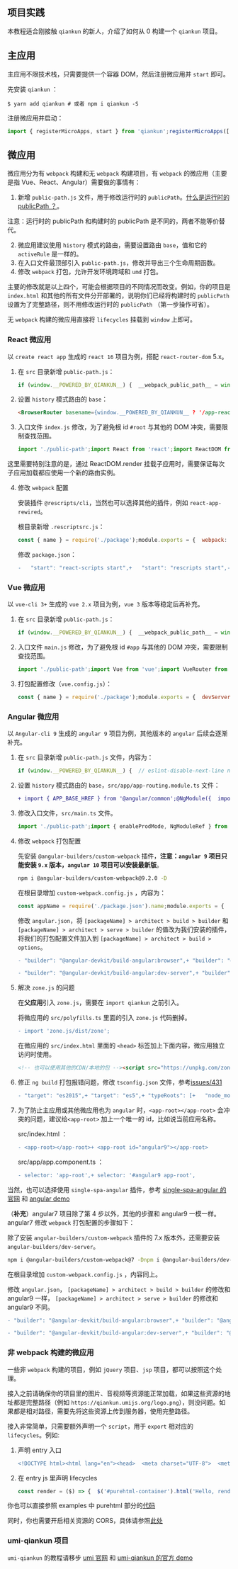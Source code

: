 ## 项目实践

本教程适合刚接触 `qiankun` 的新人，介绍了如何从 0 构建一个 `qiankun` 项目。

## 主应用

主应用不限技术栈，只需要提供一个容器 DOM，然后注册微应用并 `start` 即可。

先安装 `qiankun` ：

```shell
$ yarn add qiankun # 或者 npm i qiankun -S
```

注册微应用并启动：

```js
import { registerMicroApps, start } from 'qiankun';registerMicroApps([  {    name: 'reactApp',    entry: '//localhost:3000',    container: '#container',    activeRule: '/app-react',  },  {    name: 'vueApp',    entry: '//localhost:8080',    container: '#container',    activeRule: '/app-vue',  },  {    name: 'angularApp',    entry: '//localhost:4200',    container: '#container',    activeRule: '/app-angular',  },]);// 启动 qiankunstart();
```

## 微应用

微应用分为有 `webpack` 构建和无 `webpack` 构建项目，有 `webpack` 的微应用（主要是指 Vue、React、Angular）需要做的事情有：

1.  新增 `public-path.js` 文件，用于修改运行时的 `publicPath`。[什么是运行时的 publicPath ？](https://webpack.docschina.org/guides/public-path/#on-the-fly)。

注意：运行时的 publicPath 和构建时的 publicPath 是不同的，两者不能等价替代。

2.  微应用建议使用 `history` 模式的路由，需要设置路由 `base`，值和它的 `activeRule` 是一样的。
3.  在入口文件最顶部引入 `public-path.js`，修改并导出三个生命周期函数。
4.  修改 `webpack` 打包，允许开发环境跨域和 `umd` 打包。

主要的修改就是以上四个，可能会根据项目的不同情况而改变。例如，你的项目是 `index.html` 和其他的所有文件分开部署的，说明你们已经将构建时的 `publicPath` 设置为了完整路径，则不用修改运行时的 `publicPath` （第一步操作可省）。

无 `webpack` 构建的微应用直接将 `lifecycles` 挂载到 `window` 上即可。

### React 微应用

以 `create react app` 生成的 `react 16` 项目为例，搭配 `react-router-dom` 5.x。

1.  在 `src` 目录新增 `public-path.js`：
    
    ```js
    if (window.__POWERED_BY_QIANKUN__) {  __webpack_public_path__ = window.__INJECTED_PUBLIC_PATH_BY_QIANKUN__;}
    ```
    
2.  设置 `history` 模式路由的 `base`：
    
    ```html
    <BrowserRouter basename={window.__POWERED_BY_QIANKUN__ ? '/app-react' : '/'}>
    ```
    
3.  入口文件 `index.js` 修改，为了避免根 id `#root` 与其他的 DOM 冲突，需要限制查找范围。
    
    ```js
    import './public-path';import React from 'react';import ReactDOM from 'react-dom';import App from './App';function render(props) {  const { container } = props;  ReactDOM.render(<App />, container ? container.querySelector('#root') : document.querySelector('#root'));}if (!window.__POWERED_BY_QIANKUN__) {  render({});}export async function bootstrap() {  console.log('[react16] react app bootstraped');}export async function mount(props) {  console.log('[react16] props from main framework', props);  render(props);}export async function unmount(props) {  const { container } = props;  ReactDOM.unmountComponentAtNode(container ? container.querySelector('#root') : document.querySelector('#root'));}
    ```
    

这里需要特别注意的是，通过 ReactDOM.render 挂载子应用时，需要保证每次子应用加载都应使用一个新的路由实例。

4.  修改 `webpack` 配置
    
    安装插件 `@rescripts/cli`，当然也可以选择其他的插件，例如 `react-app-rewired`。
    
    根目录新增 `.rescriptsrc.js`：
    
    ```js
    const { name } = require('./package');module.exports = {  webpack: (config) => {    config.output.library = `${name}-[name]`;    config.output.libraryTarget = 'umd';    // webpack 5 需要把 jsonpFunction 替换成 chunkLoadingGlobal    config.output.jsonpFunction = `webpackJsonp_${name}`;     config.output.globalObject = 'window';    return config;  },  devServer: (_) => {    const config = _;    config.headers = {      'Access-Control-Allow-Origin': '*',    };    config.historyApiFallback = true;    config.hot = false;    config.watchContentBase = false;    config.liveReload = false;    return config;  },};
    ```
    
    修改 `package.json`：
    
    ```diff
    -   "start": "react-scripts start",+   "start": "rescripts start",-   "build": "react-scripts build",+   "build": "rescripts build",-   "test": "react-scripts test",+   "test": "rescripts test",-   "eject": "react-scripts eject"
    ```
    

### Vue 微应用

以 `vue-cli 3+` 生成的 `vue 2.x` 项目为例，`vue 3` 版本等稳定后再补充。

1.  在 `src` 目录新增 `public-path.js`：
    
    ```js
    if (window.__POWERED_BY_QIANKUN__) {  __webpack_public_path__ = window.__INJECTED_PUBLIC_PATH_BY_QIANKUN__;}
    ```
    
2.  入口文件 `main.js` 修改，为了避免根 id `#app` 与其他的 DOM 冲突，需要限制查找范围。
    
    ```js
    import './public-path';import Vue from 'vue';import VueRouter from 'vue-router';import App from './App.vue';import routes from './router';import store from './store';Vue.config.productionTip = false;let router = null;let instance = null;function render(props = {}) {  const { container } = props;  router = new VueRouter({    base: window.__POWERED_BY_QIANKUN__ ? '/app-vue/' : '/',    mode: 'history',    routes,  });  instance = new Vue({    router,    store,    render: (h) => h(App),  }).$mount(container ? container.querySelector('#app') : '#app');}// 独立运行时if (!window.__POWERED_BY_QIANKUN__) {  render();}export async function bootstrap() {  console.log('[vue] vue app bootstraped');}export async function mount(props) {  console.log('[vue] props from main framework', props);  render(props);}export async function unmount() {  instance.$destroy();  instance.$el.innerHTML = '';  instance = null;  router = null;}
    ```
    
3.  打包配置修改（`vue.config.js`）：
    
    ```js
    const { name } = require('./package');module.exports = {  devServer: {    headers: {      'Access-Control-Allow-Origin': '*',    },  },  configureWebpack: {    output: {      library: `${name}-[name]`,      libraryTarget: 'umd', // 把微应用打包成 umd 库格式      jsonpFunction: `webpackJsonp_${name}`, // webpack 5 需要把 jsonpFunction 替换成 chunkLoadingGlobal    },  },};
    ```
    

### Angular 微应用

以 `Angular-cli 9` 生成的 `angular 9` 项目为例，其他版本的 `angular` 后续会逐渐补充。

1.  在 `src` 目录新增 `public-path.js` 文件，内容为：
    
    ```js
    if (window.__POWERED_BY_QIANKUN__) {  // eslint-disable-next-line no-undef  __webpack_public_path__ = window.__INJECTED_PUBLIC_PATH_BY_QIANKUN__;}
    ```
    
2.  设置 `history` 模式路由的 `base`，`src/app/app-routing.module.ts` 文件：
    
    ```diff
    + import { APP_BASE_HREF } from '@angular/common';@NgModule({  imports: [RouterModule.forRoot(routes)],  exports: [RouterModule],  // @ts-ignore+  providers: [{ provide: APP_BASE_HREF, useValue: window.__POWERED_BY_QIANKUN__ ? '/app-angular' : '/' }]})
    ```
    
3.  修改入口文件，`src/main.ts` 文件。
    
    ```ts
    import './public-path';import { enableProdMode, NgModuleRef } from '@angular/core';import { platformBrowserDynamic } from '@angular/platform-browser-dynamic';import { AppModule } from './app/app.module';import { environment } from './environments/environment';if (environment.production) {  enableProdMode();}let app: void | NgModuleRef<AppModule>;async function render() {  app = await platformBrowserDynamic()    .bootstrapModule(AppModule)    .catch((err) => console.error(err));}if (!(window as any).__POWERED_BY_QIANKUN__) {  render();}export async function bootstrap(props: Object) {  console.log(props);}export async function mount(props: Object) {  render();}export async function unmount(props: Object) {  console.log(props);  // @ts-ignore  app.destroy();}
    ```
    
4.  修改 `webpack` 打包配置
    
    先安装 `@angular-builders/custom-webpack` 插件，**注意：`angular 9` 项目只能安装 `9.x` 版本，`angular 10` 项目可以安装最新版**。
    
    ```bash
    npm i @angular-builders/custom-webpack@9.2.0 -D
    ```
    
    在根目录增加 `custom-webpack.config.js` ，内容为：
    
    ```js
    const appName = require('./package.json').name;module.exports = {  devServer: {    headers: {      'Access-Control-Allow-Origin': '*',    },  },  output: {    library: `${appName}-[name]`,    libraryTarget: 'umd',    jsonpFunction: `webpackJsonp_${appName}`, // webpack 5 需要把 jsonpFunction 替换成 chunkLoadingGlobal  },};
    ```
    
    修改 `angular.json`，将 `[packageName] > architect > build > builder` 和 `[packageName] > architect > serve > builder` 的值改为我们安装的插件，将我们的打包配置文件加入到 `[packageName] > architect > build > options`。
    
    ```diff
    - "builder": "@angular-devkit/build-angular:browser",+ "builder": "@angular-builders/custom-webpack:browser",  "options": {+    "customWebpackConfig": {+      "path": "./custom-webpack.config.js"+    }  }
    ```
    
    ```diff
    - "builder": "@angular-devkit/build-angular:dev-server",+ "builder": "@angular-builders/custom-webpack:dev-server",
    ```
    
5.  解决 `zone.js` 的问题
    
    在**父应用**引入 `zone.js`，需要在 `import qiankun` 之前引入。
    
    将微应用的 `src/polyfills.ts` 里面的引入 `zone.js` 代码删掉。
    
    ```diff
    - import 'zone.js/dist/zone';
    ```
    
    在微应用的 `src/index.html` 里面的 `<head>` 标签加上下面内容，微应用独立访问时使用。
    
    ```html
    <!-- 也可以使用其他的CDN/本地的包 --><script src="https://unpkg.com/zone.js" ignore></script>
    ```
    
6.  修正 `ng build` 打包报错问题，修改 `tsconfig.json` 文件，参考[issues/431](https://github.com/umijs/qiankun/issues/431)
    
    ```diff
    - "target": "es2015",+ "target": "es5",+ "typeRoots": [+   "node_modules/@types"+ ],
    ```
    
7.  为了防止主应用或其他微应用也为 `angular` 时，`<app-root></app-root>` 会冲突的问题，建议给`<app-root>` 加上一个唯一的 id，比如说当前应用名称。
    
    src/index.html ：
    
    ```diff
    - <app-root></app-root>+ <app-root id="angular9"></app-root>
    ```
    
    src/app/app.component.ts ：
    
    ```diff
    - selector: 'app-root',+ selector: '#angular9 app-root',
    ```
    

当然，也可以选择使用 `single-spa-angular` 插件，参考 [single-spa-angular 的官网](https://single-spa.js.org/docs/ecosystem-angular) 和 [angular demo](https://github.com/umijs/qiankun/tree/master/examples/angular9)

（**补充**）angular7 项目除了第 4 步以外，其他的步骤和 angular9 一模一样。angular7 修改 `webpack` 打包配置的步骤如下：

除了安装 `angular-builders/custom-webpack` 插件的 7.x 版本外，还需要安装 `angular-builders/dev-server`。

```bash
npm i @angular-builders/custom-webpack@7 -Dnpm i @angular-builders/dev-server -D
```

在根目录增加 `custom-webpack.config.js` ，内容同上。

修改 `angular.json`， `[packageName] > architect > build > builder` 的修改和 angular9 一样， `[packageName] > architect > serve > builder` 的修改和 angular9 不同。

```diff
- "builder": "@angular-devkit/build-angular:browser",+ "builder": "@angular-builders/custom-webpack:browser",  "options": {+    "customWebpackConfig": {+      "path": "./custom-webpack.config.js"+    }  }
```

```diff
- "builder": "@angular-devkit/build-angular:dev-server",+ "builder": "@angular-builders/dev-server:generic",
```

### 非 webpack 构建的微应用

一些非 `webpack` 构建的项目，例如 `jQuery` 项目、`jsp` 项目，都可以按照这个处理。

接入之前请确保你的项目里的图片、音视频等资源能正常加载，如果这些资源的地址都是完整路径（例如 `https://qiankun.umijs.org/logo.png`），则没问题。如果都是相对路径，需要先将这些资源上传到服务器，使用完整路径。

接入非常简单，只需要额外声明一个 `script`，用于 `export` 相对应的 `lifecycles`。例如:

1.  声明 entry 入口
    
    ```diff
    <!DOCTYPE html><html lang="en"><head>  <meta charset="UTF-8">  <meta name="viewport" content="width=device-width, initial-scale=1.0">  <title>Purehtml Example</title></head><body>  <div>    Purehtml Example  </div></body>+ <script src="//yourhost/entry.js" entry></script></html>
    ```
    
2.  在 entry js 里声明 lifecycles
    
    ```js
    const render = ($) => {  $('#purehtml-container').html('Hello, render with jQuery');  return Promise.resolve();};((global) => {  global['purehtml'] = {    bootstrap: () => {      console.log('purehtml bootstrap');      return Promise.resolve();    },    mount: () => {      console.log('purehtml mount');      return render($);    },    unmount: () => {      console.log('purehtml unmount');      return Promise.resolve();    },  };})(window);
    ```
    

你也可以直接参照 examples 中 purehtml 部分的[代码](https://github.com/umijs/qiankun/tree/master/examples/purehtml)

同时，你也需要开启相关资源的 CORS，具体请参照[此处](https://qiankun.umijs.org/zh/faq#%E5%BE%AE%E5%BA%94%E7%94%A8%E9%9D%99%E6%80%81%E8%B5%84%E6%BA%90%E4%B8%80%E5%AE%9A%E8%A6%81%E6%94%AF%E6%8C%81%E8%B7%A8%E5%9F%9F%E5%90%97%EF%BC%9F)

### umi-qiankun 项目

`umi-qiankun` 的教程请移步 [umi 官网](https://umijs.org/zh-CN/plugins/plugin-qiankun) 和 [umi-qiankun 的官方 demo](https://github.com/umijs/umi-plugin-qiankun/tree/master/examples)